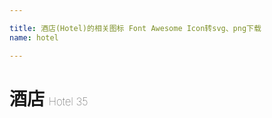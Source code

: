 ```yaml
---

title: 酒店(Hotel)的相关图标 Font Awesome Icon转svg、png下载
name: hotel

---
```


# 酒店  <small style="font-size: 60%;font-weight: 100">Hotel <span class="badge-secondary badge">35</span> </small>

<search tag="hotel" :max="0"/>


